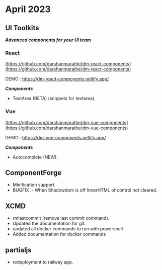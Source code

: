 # April 2023

## UI Toolkits

***Advanced components for your UI team***


###  React
[https://github.com/darshanmarathe/dm-react-components](https://github.com/darshanmarathe/dm-react-components)

DEMO : https://dm-react-components.netlify.app/

***Components***
 * TextArea (BETA) (snippets for textarea).



 ### Vue

 [https://github.com/darshanmarathe/dm-vue-components](https://github.com/darshanmarathe/dm-vue-components)

 DEMO : https://dm-vue-components.netlify.app/


 ***Components***
  * Autocomplete (NEW).



## ComponentForge 
  * Minification support.
  * BUGFIX :- When Shadowdom is off InnerHTML of control not cleared.
  

## XCMD 
  * rmlastcommit (remove last commit command).
  * Updated the documentation for git.
  * updated all docker commands to run with powershell
  * Added documentation for docker commands 
  

## partialjs
  * redeployment to railway app.




